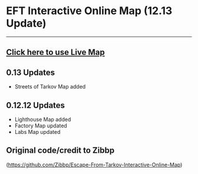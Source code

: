 # EFT Interactive Online Map (12.13 Update)
----
## [Click here to use Live Map](https://billanthrop.github.io/Escape-From-Tarkov-Interactive-Online-Map/)

## 0.13 Updates
* Streets of Tarkov Map added

## 0.12.12 Updates

* Lighthouse Map added
* Factory Map updated
* Labs Map updated

## Original code/credit to Zibbp
(https://github.com/Zibbp/Escape-From-Tarkov-Interactive-Online-Map)
